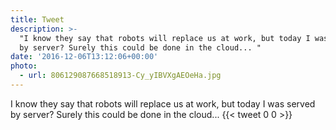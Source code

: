 ```yaml
---
title: Tweet
description: >-
  "I know they say that robots will replace us at work, but today I was served
  by server? Surely this could be done in the cloud... "
date: '2016-12-06T13:12:06+00:00'
photo:
  - url: 806129087668518913-Cy_yIBVXgAEOeHa.jpg
---
```

I know they say that robots will replace us at work, but today I was served by server? Surely this could be done in the cloud... 
      {{< tweet 0 0 >}}
    
